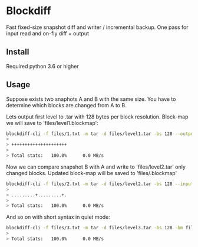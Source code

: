 # Blockdiff
Fast fixed-size snapshot diff and writer / incremental backup. One pass for input read and on-fly diff + output

## Install
Required python 3.6 or higher

## Usage
Suppose exists two snaphots A and B with the same size. You have to determine which blocks are changed from A to B.

Lets output first level to .tar with 128 bytes per block resolution. Block-map we will save to 'files/level1.blockmap':
```bash
blockdiff-cli -f files/1.txt -m tar -d files/level1.tar -bs 128 --output-map files/level1.blockmap --verbose 1
>
> +++++++++++++++++++++
>
> Total stats:   100.0%      0.0 MB/s
```

Now we can compare snapshot B with A and write to 'files/level2.tar' only changed blocks. Updated block-map will be saved to 'files/.blockmap'
```bash
blockdiff-cli -f files/2.txt -m tar -d files/level2.tar -bs 128 --input-map files/level1.blockmap --output-map files/.blockmap --verbose 1
>
> .........+.........+.
> 
> Total stats:   100.0%      0.0 MB/s
```

And so on with short syntax in quiet mode:
```bash
blockdiff-cli -f files/3.txt -m tar -d files/level3.tar -bs 128 -bm files/.blockmap
> 
> Total stats:   100.0%      0.0 MB/s
```